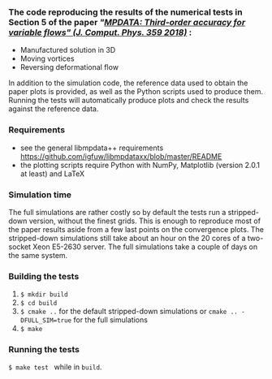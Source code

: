 ### The code reproducing the results of the numerical tests in Section 5 of the paper *"[MPDATA: Third-order accuracy for variable flows" (J. Comput. Phys. 359 2018)](https://www.sciencedirect.com/science/article/pii/S0021999118300159)* :
- Manufactured solution in 3D
- Moving vortices
- Reversing deformational flow

In addition to the simulation code, the reference data used to obtain the paper plots is provided, as well as the Python
scripts used to produce them. Running the tests will automatically produce plots and check the results against the reference data.

### Requirements
- see the general libmpdata++ requirements https://github.com/igfuw/libmpdataxx/blob/master/README
- the plotting scripts require Python with NumPy, Matplotlib (version 2.0.1 at least) and LaTeX

### Simulation time
The full simulations are rather costly so by default the tests run a stripped-down version, without the
finest grids. This is enough to reproduce most of the paper results aside from a few last points on the convergence plots.
The stripped-down simulations still take about an hour on the 20 cores of a two-socket Xeon E5-2630 server.
The full simulations take a couple of days on the same system.

### Building the tests
1. `$ mkdir build`
2. `$ cd build`
3. `$ cmake ..` for the default stripped-down simulations or `cmake .. -DFULL_SIM=true` for the full simulations
4. `$ make `

### Running the tests
`$ make test ` while in `build`.
